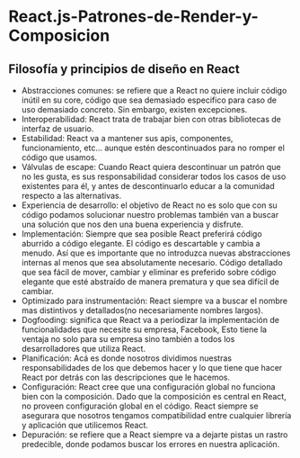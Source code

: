# React.js-Patrones-de-Render-y-Composicion

## Filosofía y principios de diseño en React

* Abstracciones comunes: se refiere que a React no quiere incluir código inútil en su core, código que sea demasiado especifico para caso de uso demasiado concreto. Sin embargo, existen excepciones.
* Interoperabilidad: React trata de trabajar bien con otras bibliotecas de interfaz de usuario.
* Estabilidad: React va a mantener sus apis, componentes, funcionamiento, etc… aunque estén descontinuados para no romper el código que usamos.
* Válvulas de escape: Cuando React quiera descontinuar un patrón que no les gusta, es sus responsabilidad considerar todos los casos de uso existentes para él, y antes de descontinuarlo educar a la comunidad respecto a las alternativas.
* Experiencia de desarrollo: el objetivo de React no es solo que con su código podamos solucionar nuestro problemas también van a buscar una solución que nos den una buena experiencia y disfrute.
* Implementación: Siempre que sea posible React preferirá código aburrido a código elegante. El código es descartable y cambia a menudo. Así que es importante que no introduzca nuevas abstracciones internas al menos que sea absolutamente necesario. Código detallado que sea fácil de mover, cambiar y eliminar es preferido sobre código elegante que esté abstraído de manera prematura y que sea difícil de cambiar.
* Optimizado para instrumentación: React siempre va a buscar el nombre mas distintivos y detallados(no necesariamente nombres largos).
* Dogfooding: significa que React va a periodizar la implementación de funcionalidades que necesite su empresa, Facebook, Esto tiene la ventaja no solo para su empresa sino también a todos los desarrolladores que utiliza React.
* Planificación: Acá es donde nosotros dividimos nuestras responsabilidades de los que debemos hacer y lo que tiene que hacer React por detrás con las descripciones que le hacemos.
* Configuración: React cree que una configuración global no funciona bien con la composición. Dado que la composición es central en React, no proveen configuración global en el código. React siempre se asegurara que nosotros tengamos compatibilidad entre cualquier librería y aplicación que utilicemos React.
* Depuración: se refiere que a React siempre va a dejarte pistas un rastro predecible, donde podamos buscar los errores en nuestra aplicación.
